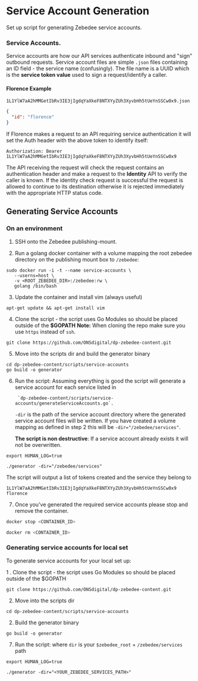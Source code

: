 # Service Account Generation

Set up script for generating Zebedee service accounts.

### Service Accounts.
Service accounts are how our API services authenticate inbound and "sign" outbound requests. Service account files are 
simple `.json` files containing an ID field - the service name (confusingly). The file name is
 a UUID which is the **service token value** used to sign a request/identify a caller.

#### Florence Example

`1L1YlW7aA2hMMGetIbRv3IE3jIgdqYaXkeF8NTXYyZUh3XyvbHh5tUeYnSSCw0x9.json`
```json
{
  "id": "florence"
}
```
If Florence makes a request to an API requiring service authentication it will set the Auth header with the above token to identify itself:
```
Authorization: Bearer 1L1YlW7aA2hMMGetIbRv3IE3jIgdqYaXkeF8NTXYyZUh3XyvbHh5tUeYnSSCw0x9
```
The API receiving the request will check the request contains an authentication header and make a request to the 
__Identity__ API to verify the caller is known. If the identity check request is successful the request is allowed to 
continue to its destination otherwise it is rejected immediately with the appropriate HTTP status code.

## Generating Service Accounts

### On an environment 

1. SSH onto the Zebedee publishing-mount.

2. Run a golang docker container with a volume mapping the root zebedee directory on the publishing mount box to `/zebedee`:
```
sudo docker run -i -t --name service-accounts \
   --userns=host \
   -v <ROOT_ZEBEDEE_DIR>:/zebedee:rw \
   golang /bin/bash
```

3. Update the container and install vim (always useful)
```
apt-get update && apt-get install vim
```

4. Clone the script - the script uses Go Modules so should be placed outside of the **$GOPATH**
**Note:** When cloning the repo make sure you use `https` instead of `ssh`.
```
git clone https://github.com/ONSdigital/dp-zebedee-content.git
```

5. Move into the scripts dir and build the generator binary
```
cd dp-zebedee-content/scripts/service-accounts
go build -o generator
```

6. Run the script: Assuming everything is good the script will generate a service account for each service listed in 

        `dp-zebedee-content/scripts/service-accounts/generateServiceAccounts.go`.
 
    `-dir` is the path of the service account directory where the generated service account files will be written. If 
    you have created a volume mapping as defined in step 2 this will be `-dir="/zebedee/services"`.
    
     **The script is non destructive**: If a service account already exists it will not be overwritten. 
```
export HUMAN_LOG=true

./generator -dir="/zebedee/services"
```
The script will output a list of tokens created and the service they belong to
```
1L1YlW7aA2hMMGetIbRv3IE3jIgdqYaXkeF8NTXYyZUh3XyvbHh5tUeYnSSCw0x9    florence
```

7. Once you've generated the required service accounts please stop and remove the container.
```bash
docker stop <CONTAINER_ID>

docker rm <CONTAINER_ID>
```


### Generating service accounts for local set 
To generate service accounts for your local set up:

1 . Clone the script - the script uses Go Modules so should be placed outside of the $GOPATH
```
git clone https://github.com/ONSdigital/dp-zebedee-content.git
```

2. Move into the scripts dir
```
cd dp-zebedee-content/scripts/service-accounts
```

2. Build the generator binary
```
go build -o generator
```

7. Run the script: where `dir` is your `$zebedee_root` + `/zebedee/services` path 
 
```
export HUMAN_LOG=true

./generator -dir="<YOUR_ZEBEDEE_SERVICES_PATH>"
```





